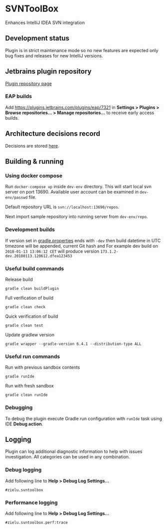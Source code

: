 SVNToolBox
==========

Enhances IntelliJ IDEA SVN integration

## Development status
Plugin is in strict maintenance mode so no new features are expected only bug fixes and releases for new IntelliJ versions.

## Jetbrains plugin repository
[Plugin repository page](https://plugins.jetbrains.com/plugin/7321-svntoolbox)

### EAP builds
Add https://plugins.jetbrains.com/plugins/eap/7321 in **Settings > Plugins > Browse repositories... > Manage
repositories...** to receive early access builds.

## Architecture decisions record
Decisions are stored [here](./SVNToolBox/doc/arch).

## Building & running

### Using docker compose
Run ```docker-compose up``` inside ```dev-env``` directory. This will start local svn server on port 13690.
Available user account can be examined in ```dev-env/passwd``` file.

Default repository URL is ```svn://localhost:13690/repos```.

Next import sample repository into running server from ```dev-env/repo```.

### Development builds
If version set in [gradle.properties](./SVNToolBox/gradle.properties) ends with `-dev` then build datetime in UTC
timezone will be appended, current Git hash and
For example dev build on `2018-01-13 13:06:12 CET` will produce version `173.1.2-dev.20180113.120612.dfea123453`

### Useful build commands
Release build
```
gradle clean buildPlugin
```
Full verification of build
```
gradle clean check
```
Quick verification of build
```
gradle clean test
```
Update gradlew version
```
gradle wrapper --gradle-version 6.4.1 --distribution-type ALL
```

### Useful run commands
Run with previous sandbox contents
```
gradle runIde
```
Run with fresh sandbox
```
gradle clean runIde
```

### Debugging
To debug the plugin execute Gradle run configuration with `runIde` task using IDE **Debug action**.

## Logging
Plugin can log additional diagnostic information to help with issues investigation. All categories can be used in any combination.

### Debug logging
Add following line to **Help > Debug Log Settings...**
```
#zielu.svntoolbox
```

### Performance logging
Add following line to **Help > Debug Log Settings...**
```
#zielu.svntoolbox.perf:trace
```
